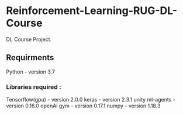 # Reinforcement-Learning-RUG-DL-Course
DL Course Project.

## Requirments

Python - version 3.7

### Libraries required :
Tensorflow(gpu) - version 2.0.0 
keras - version 2.3.1
unity ml-agents - version 0.16.0
openAi gym - version 0.17.1
numpy - version 1.18.3
